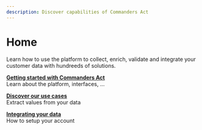 ```yaml
---
description: Discover capabilities of Commanders Act
---
```


# Home

Learn how to use the platform to collect, enrich, validate and integrate your customer data with hundreeds of solutions.

[**Getting started with Commanders Act**](getting-started/platform-interface.md) \
Learn about the platform, interfaces, ...

[**Discover our use cases**](use-cases/engage-new-customers/) \
Extract values from your data

[**Integrating your data**](features/integrations/) \
How to setup your account
